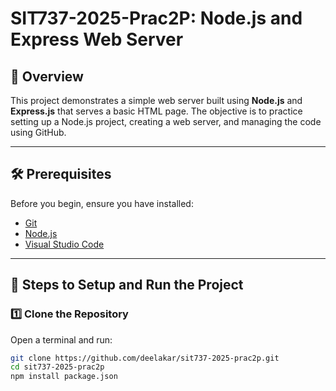 # SIT737-2025-Prac2P: Node.js and Express Web Server

## 📌 Overview
This project demonstrates a simple web server built using **Node.js** and **Express.js** that serves a basic HTML page. The objective is to practice setting up a Node.js project, creating a web server, and managing the code using GitHub.

---

## 🛠 Prerequisites
Before you begin, ensure you have installed:
- [Git](https://git-scm.com/)
- [Node.js](https://nodejs.org/)
- [Visual Studio Code](https://code.visualstudio.com/)

---

## 🚀 Steps to Setup and Run the Project

### **1️⃣ Clone the Repository**
Open a terminal and run:
```sh
git clone https://github.com/deelakar/sit737-2025-prac2p.git
cd sit737-2025-prac2p
npm install package.json
